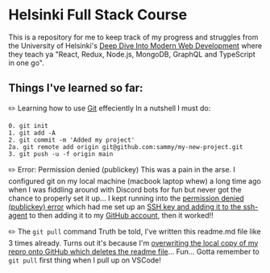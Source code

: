 # Helsinki Full Stack Course
This is a repository for me to keep track of my progress and struggles from the University of Helsinki's [Deep Dive Into Modern Web Development](https://fullstackopen.com/en/) where they teach ya "React, Redux, Node.js, MongoDB, GraphQL and TypeScript in one go".

## Things I've learned so far:
✏️ Learning how to use [Git](https://www.digitalocean.com/community/tutorials/how-to-push-an-existing-project-to-github) effeciently
In a nutshell I must do:
```
0. git init
1. git add -A
2. git commit -m 'Added my project'
2a. git remote add origin git@github.com:sammy/my-new-project.git
3. git push -u -f origin main
```
✏️ Error: Permission denied (publickey)
This was a pain in the arse. I configured git on my local machine (macbook laptop whew) a long time ago when I was fiddling around with Discord bots for fun but never got the chance to properly set it up... I kept running into the [permission denied (publickey) error](https://docs.github.com/en/authentication/troubleshooting-ssh/error-permission-denied-publickey) which had me set up an [SSH key and adding it to the ssh-agent](https://docs.github.com/en/authentication/connecting-to-github-with-ssh/generating-a-new-ssh-key-and-adding-it-to-the-ssh-agent) to then adding it to my [GitHub account](https://docs.github.com/en/authentication/connecting-to-github-with-ssh/adding-a-new-ssh-key-to-your-github-account), then it worked!!

✏️ The `git pull` command
Truth be told, I've written this readme.md file like 3 times already. Turns out it's because I'm [overwriting the local copy of my repro onto GitHub which deletes the readme file](https://stackoverflow.com/questions/23229904/readme-md-file-missing-on-github)... Fun... Gotta remember to `git pull` first thing when I pull up on VSCode!
